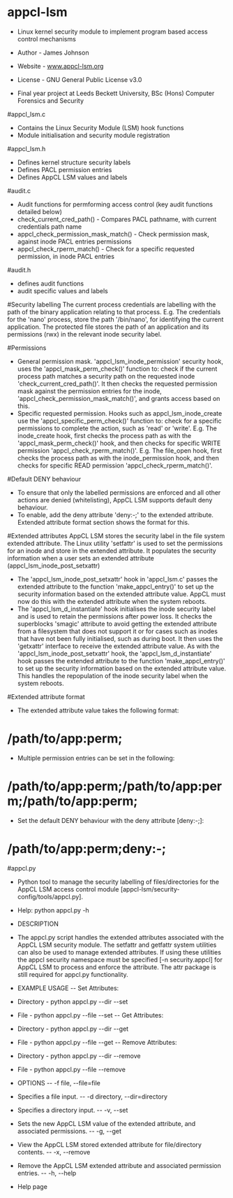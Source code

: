 # appcl-lsm

- Linux kernel security module to implement program based access control mechanisms
- Author - James Johnson
- Website - www.appcl-lsm.org
- License - GNU General Public License v3.0

- Final year project at Leeds Beckett University, BSc (Hons) Computer Forensics and Security

#appcl_lsm.c
- Contains the Linux Security Module (LSM) hook functions
- Module initialisation and security module registration

#appcl_lsm.h
- Defines kernel structure security labels
- Defines PACL permission entries
- Defines AppCL LSM values and labels

#audit.c
- Audit functions for permforming access control (key audit functions detailed below)
- check_current_cred_path()
        - Compares PACL pathname, with current credentials path name
- appcl_check_permission_mask_match()
        - Check permission mask, against inode PACL entries permissions
- appcl_check_rperm_match()
        - Check for a specific requested permission, in inode PACL entries

#audit.h
- defines audit functions
- audit specific values and labels

#Security labelling
The current process credentials are labelling with the path of the binary application relating to that process.
E.g. The credentials for the 'nano' process, store the path '/bin/nano', for identifying the current application.
The protected file stores the path of an application and its permissions (rwx) in the relevant inode security label.

#Permissions
- General permission mask.
'appcl_lsm_inode_permission' security hook, uses the 'appcl_mask_perm_check()' function to: check if the current process path matches a security path on the requested inode 'check_current_cred_path()'.
It then checks the requested permission mask against the permission entries for the inode, 'appcl_check_permission_mask_match()', and grants access based on this.
- Specific requested permission. Hooks such as appcl_lsm_inode_create use the 'appcl_specific_perm_check()' function to: check for a specific permissions to complete the action, such as 'read' or 'write'.
E.g. The inode_create hook, first checks the process path as with the 'appcl_mask_perm_check()' hook, and then checks for specific WRITE permission 'appcl_check_rperm_match()'.
E.g. The file_open hook, first checks the process path as with the inode_permission hook, and then checks for specific READ permission 'appcl_check_rperm_match()'.

#Default DENY behaviour
- To ensure that only the labelled permissions are enforced and all other actions are denied (whitelisting), AppCL LSM supports default deny behaviour.
- To enable, add the deny attribute 'deny:-;' to the extended attribute. Extended attribute format section shows the format for this.

#Extended attributes
AppCL LSM stores the security label in the file system extended attribute.
The Linux utility 'setfattr' is used to set the permissions for an inode and store in the extended attribute.
It populates the security information when a user sets an extended attribute (appcl_lsm_inode_post_setxattr)

- The 'appcl_lsm_inode_post_setxattr' hook in 'appcl_lsm.c' passes the extended attribute to the function 'make_appcl_entry()' to set up the security information based on the extended attribute value. AppCL must now do this with the extended attribute when the system reboots.
- The 'appcl_lsm_d_instantiate' hook initialises the inode security label and is used to retain the permissions after power loss. It checks the superblocks 'smagic' attribute to avoid getting the extended attribute from a filesystem that does not support it or for cases such as inodes that have not been fully initialised, such as during boot. It then uses the 'getxattr' interface to receive the extended attribute value. As with the 'appcl_lsm_inode_post_setxattr' hook, the 'appcl_lsm_d_instantiate' hook passes the extended attribute to the function 'make_appcl_entry()' to set up the security information based on the extended attribute value. This handles the repopulation of the inode security label when the system reboots.

#Extended attribute format
- The extended attribute value takes the following format:
# /path/to/app:perm;

- Multiple permission entries can be set in the following:
# /path/to/app:perm;/path/to/app:perm;/path/to/app:perm;

- Set the default DENY behaviour with the deny attribute [deny:-;]:
# /path/to/app:perm;deny:-;

#appcl.py
- Python tool to manage the security labelling of files/directories for the AppCL LSM access control module [appcl-lsm/security-config/tools/appcl.py].
- Help:
python appcl.py -h

- DESCRIPTION
- The appcl.py script handles the extended attributes associated with the AppCL LSM security module. The setfattr and getfattr system utilities can also be used to manage extended attributes. If using these utilities the appcl security namespace must be specified [-n security.appcl] for AppCL LSM to process and enforce the attribute. The attr package is still required for appcl.py functionality.

- EXAMPLE USAGE
-- Set Attributes:
- Directory - python appcl.py --dir <input-directory> --set <xattr-value>
- File - python appcl.py --file <input-file> --set <xattr-value>
-- Get Attributes:
- Directory - python appcl.py --dir <input-directory> --get
- File - python appcl.py --file <input-file> --get
-- Remove Attributes:
- Directory - python appcl.py --dir <input-directory> --remove
- File - python appcl.py --file <input-file> --remove

- OPTIONS
--   -f file, --file=file
- Specifies a file input.
--   -d directory, --dir=directory
- Specifies a directory input.
--   -v, --set
- Sets the new AppCL LSM value of the extended attribute, and associated permissions.
--   -g, --get
- View the AppCL LSM stored extended attribute for file/directory contents.
--   -x, --remove
- Remove the AppCL LSM extended attribute and associated permission entries.
--   -h, --help
- Help page
